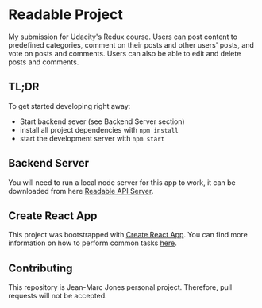 # Readable Project

My submission for Udacity's Redux course. Users can post content to predefined categories, comment on their posts and other users' posts, and vote on posts and comments. Users can also be able to edit and delete posts and comments.

## TL;DR

To get started developing right away:

* Start backend sever (see Backend Server section)
* install all project dependencies with `npm install`
* start the development server with `npm start`

## Backend Server

You will need to run a local node server for this app to work, it can be downloaded from here [Readable API Server](https://github.com/udacity/reactnd-project-readable-starter).

## Create React App

This project was bootstrapped with [Create React App](https://github.com/facebookincubator/create-react-app). You can find more information on how to perform common tasks [here](https://github.com/facebookincubator/create-react-app/blob/master/packages/react-scripts/template/README.md).

## Contributing

This repository is Jean-Marc Jones personal project. Therefore, pull requests will not be accepted.
